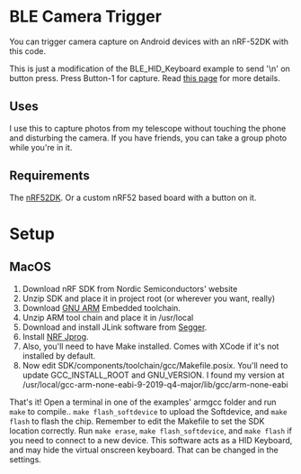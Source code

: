 # BLE Camera Trigger

You can trigger camera capture on Android devices with an nRF-52DK with this code.

This is just a modification of the BLE_HID_Keyboard example to send '\n' on button press.
Press Button-1 for capture. Read [this page](https://developer.nordicsemi.com/nRF_Connect_SDK/doc/latest/nrf/samples/bluetooth/peripheral_hids_keyboard/README.html)
for more details.

## Uses

I use this to capture photos from my telescope without touching the phone and disturbing the camera.
If you have friends, you can take a group photo while you're in it.


## Requirements

The [nRF52DK](https://www.nordicsemi.com/Software-and-Tools/Development-Kits/nRF52-DK).
Or a custom nRF52 based board with a button on it.


# Setup

## MacOS

1. Download nRF SDK from Nordic Semiconductors' website
2. Unzip SDK and place it in project root (or wherever you want, really)
3. Download [GNU ARM](https://developer.arm.com/tools-and-software/open-source-software/developer-tools/gnu-toolchain/gnu-rm/downloads) Embedded toolchain.
4. Unzip ARM tool chain and place it in /usr/local 
5. Download and install JLink software from [Segger](http://www.segger.com/jlink-software.html).
6. Install [NRF Jprog](https://www.nordicsemi.com/Software-and-tools/Development-Tools/nRF-Command-Line-Tools).
7. Also, you'll need to have Make installed. Comes with XCode if it's not installed by default.
8. Now edit SDK/components/toolchain/gcc/Makefile.posix. You'll need to update GCC_INSTALL_ROOT and GNU_VERSION. I found my version at /usr/local/gcc-arm-none-eabi-9-2019-q4-major/lib/gcc/arm-none-eabi


That's it! Open a terminal in one of the examples' armgcc folder and run `make` to compile.. `make flash_softdevice` to upload the Softdevice, and `make flash` to flash the chip.
Remember to edit the Makefile to set the SDK location correctly.
Run `make erase`, `make flash_softdevice`, and `make flash` if you need to connect to a new device.
This software acts as a HID Keyboard, and may hide the virtual onscreen keyboard.
That can be changed in the settings.


